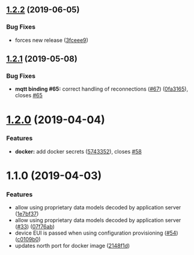 ## [1.2.2](https://github.com/Atos-Research-and-Innovation/IoTagent-LoRaWAN/compare/v1.2.1...v1.2.2) (2019-06-05)


### Bug Fixes

* forces new release ([3fceee9](https://github.com/Atos-Research-and-Innovation/IoTagent-LoRaWAN/commit/3fceee9))

## [1.2.1](https://github.com/Atos-Research-and-Innovation/IoTagent-LoRaWAN/compare/v1.2.0...v1.2.1) (2019-05-08)


### Bug Fixes

* **mqtt binding #65:** correct handling of reconnections ([#67](https://github.com/Atos-Research-and-Innovation/IoTagent-LoRaWAN/issues/67)) ([0fa3165](https://github.com/Atos-Research-and-Innovation/IoTagent-LoRaWAN/commit/0fa3165)), closes [#65](https://github.com/Atos-Research-and-Innovation/IoTagent-LoRaWAN/issues/65)

# [1.2.0](https://github.com/Atos-Research-and-Innovation/IoTagent-LoRaWAN/compare/v1.1.0...v1.2.0) (2019-04-04)


### Features

* **docker:** add docker secrets ([5743352](https://github.com/Atos-Research-and-Innovation/IoTagent-LoRaWAN/commit/5743352)), closes [#58](https://github.com/Atos-Research-and-Innovation/IoTagent-LoRaWAN/issues/58)

# 1.1.0 (2019-04-03)

### Features

-   allow using proprietary data models decoded by application server
    ([1e7bf37](https://github.com/Atos-Research-and-Innovation/IoTagent-LoRaWAN/commit/1e7bf37))
-   allow using proprietary data models decoded by application server
    ([#33](https://github.com/Atos-Research-and-Innovation/IoTagent-LoRaWAN/issues/33))
    ([07f76ab](https://github.com/Atos-Research-and-Innovation/IoTagent-LoRaWAN/commit/07f76ab))
-   device EUI is passed when using configuration provisioning
    ([#54](https://github.com/Atos-Research-and-Innovation/IoTagent-LoRaWAN/issues/54))
    ([c0109b0](https://github.com/Atos-Research-and-Innovation/IoTagent-LoRaWAN/commit/c0109b0))
-   updates north port for docker image
    ([2148f1d](https://github.com/Atos-Research-and-Innovation/IoTagent-LoRaWAN/commit/2148f1d))
